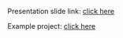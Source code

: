 Presentation slide link:
<a href="https://docs.google.com/presentation/d/1GXzPX-gpRTs0w9lVcL1XREQtqb5gWYNibqTtPJ17Jjo/edit?usp=sharing" target="_blank">click here</a>

Example project:
<a href="https://github.com/dotm/clean_architecture" target="_blank">click here</a>